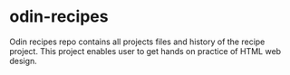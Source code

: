 # odin-recipes
Odin recipes repo contains all projects files and history of the recipe project.
This project enables user to get hands on practice of HTML web design.
